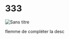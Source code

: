 # 333
![Sans titre](https://user-images.githubusercontent.com/66696821/183658297-5b3b717b-1387-40f7-bac7-2fd64c646836.jpg)

flemme de compléter la desc
